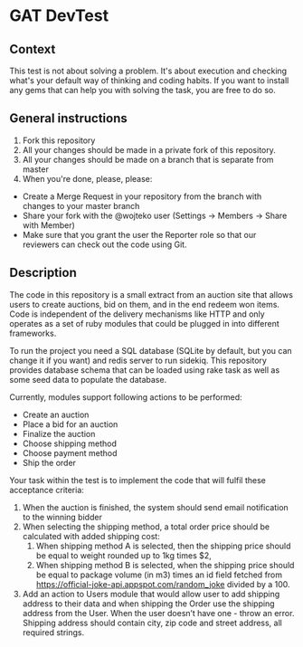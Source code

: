 # GAT DevTest

## Context

This test is not about solving a problem. It's about execution and checking what's your default way of thinking and coding habits.
If you want to install any gems that can help you with solving the task, you are free to do so.

## General instructions

1. Fork this repository
2. All your changes should be made in a private fork of this repository.
3. All your changes should be made on a branch that is separate from master 
4. When you're done, please, please:
- Create a Merge Request in your repository from the branch with changes to your master branch
- Share your fork with the @wojteko user (Settings -> Members -> Share with Member)
- Make sure that you grant the user the Reporter role so that our reviewers can check out the code using Git.

## Description

The code in this repository is a small extract from an auction site that allows users to create auctions, bid on them, and in the end redeem won items. Code is independent of the delivery mechanisms like HTTP and only operates as a set of ruby modules that could be plugged in into different frameworks.

To run the project you need a SQL database (SQLite by default, but you can change it if you want) and redis server to run sidekiq. This repository provides database schema that can be loaded using rake task as well as some seed data to populate the database.

Currently, modules support following actions to be performed:
- Create an auction
- Place a bid for an auction
- Finalize the auction
- Choose shipping method
- Choose payment method
- Ship the order

Your task within the test is to implement the code that will fulfil these acceptance criteria:

1. When the auction is finished, the system should send email notification to the winning bidder
2. When selecting the shipping method, a total order price should be calculated with added shipping cost:
    1. When shipping method A is selected, then the shipping price should be equal to weight rounded up to 1kg times $2,
    2. When shipping method B is selected, when the shipping price should be equal to package volume (in m3) times an id field fetched from https://official-joke-api.appspot.com/random_joke divided by a 100.
3. Add an action to Users module that would allow user to add shipping address to their data and when shipping the Order use the shipping address from the User. When the user doesn’t have one - throw an error. Shipping address should contain city, zip code and street address, all required strings.

